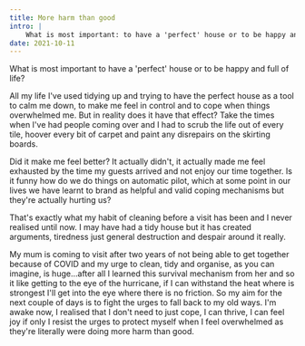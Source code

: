 ```yaml
---
title: More harm than good
intro: |
    What is most important: to have a 'perfect' house or to be happy and full of life?
date: 2021-10-11
---
```


What is most important to have a 'perfect' house or to be happy and full of life?

All my life I've used tidying up and trying to have the perfect house as a tool to calm me down, to make me feel in control and to cope when things overwhelmed me. But in reality does it have that effect? Take the times when I've had people coming over and I had to scrub the life out of every tile, hoover every bit of carpet and paint any disrepairs on the skirting boards.

Did it make me feel better? It actually didn't, it actually made me feel exhausted by the time my guests arrived and not enjoy our time together. Is it funny how do we do things on automatic pilot, which at some point in our lives we have learnt to brand as helpful and valid coping mechanisms but they're actually hurting us?

That's exactly what my habit of cleaning before a visit has been and I never realised until now. I may have had a tidy house but it has created arguments, tiredness just general destruction and despair around it really.

My mum is coming to visit after two years of not being able to get together because of COVID and my urge to clean, tidy and organise, as you can imagine, is huge…after all I learned this survival mechanism from her and so it like getting to the eye of the hurricane, if I can withstand the heat where is strongest I'll get into the eye where there is no friction. So my aim for the next couple of days is to fight the urges to fall back to my old ways. I'm awake now, I realised that I don't need to just cope, I can thrive, I can feel joy if only I resist the urges to protect myself when I feel overwhelmed as they're literally were doing more harm than good.
